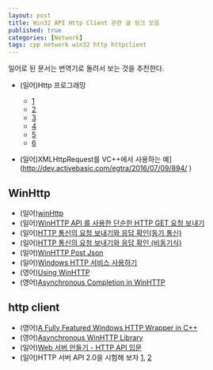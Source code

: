 ```yaml
---
layout: post
title: Win32 API Http Client 관련 글 링크 모음
published: true
categories: [Network]
tags: cpp network win32 http httpclient
---
```

일어로 된 문서는 번역기로 돌려서 보는 것을 추천한다.  
  
- (일어)Http 프로그래밍 
    - [1](http://bg1.hatenablog.com/entry/2015/12/16/210000  )
    - [2](http://bg1.hatenablog.com/entry/2015/12/17/210000 )
    - [3](http://bg1.hatenablog.com/entry/2015/12/18/210000 )
    - [4](http://bg1.hatenablog.com/entry/2015/12/19/050000 )
    - [5](http://bg1.hatenablog.com/entry/2015/12/20/235852 )
    - [6](http://bg1.hatenablog.com/entry/2015/12/21/050000 )
  
- (일어)XMLHttpRequest를 VC++에서 사용하는 예](http://dev.activebasic.com/egtra/2016/07/09/894/  )
  
  
## WinHttp
- (일어)[winHttp](http://eternalwindows.jp/network/winhttp/winhttp00.html )
- (일어)[WinHTTP API 를 사용한 단순한 HTTP GET 요청 보내기](http://keicode.com/windows/winhttp-api-send-get-request.php )
- (일어)[HTTP 통신의 요청 보내기와 응답 확인(동기 통신)](http://www.hiramine.com/programming/windows/winhttpsyncrequest.html )
- (일어)[HTTP 통신의 요청 보내기와 응답 확인 (비동기식)](http://www.hiramine.com/programming/windows/winhttpasyncrequest.html )
- (일어)[WinHTTP Post Json](http://karlsnautr.blogspot.kr/2012/12/cgoogl.html )
- (일어)[Windows HTTP  서비스 사용하기](https://msdn.microsoft.com/ja-jp/library/windows/desktop/gg316358.aspx )
- (영어)[Using WinHTTP](https://msdn.microsoft.com/en-us/library/aa384081(v=vs.85).aspx )
- (영어)[Asynchronous Completion in WinHTTP](https://msdn.microsoft.com/en-us/library/aa383138(VS.85).aspx#initialize )
  
  
## http client 
- (영어)[A Fully Featured Windows HTTP Wrapper in C++](http://www.codeproject.com/Articles/66625/A-Fully-Featured-Windows-HTTP-Wrapper-in-C )
- (영어)[Asynchronous WinHTTP Library](http://www.codeproject.com/Articles/47125/Asynchronous-WinHTTP-Library )
- (일어)[Web 서버 만들기 - HTTP API 입문](http://keicode.com/windows/nw04.php )
- (일어)HTTP 서버 API 2.0을 시험해 보자 [1](http://keicode.com/windows/introducing-httpapi-ver2.php ), [2](http://keicode.com/windows/introducing-httpapi-ver2-2.php )  
  
